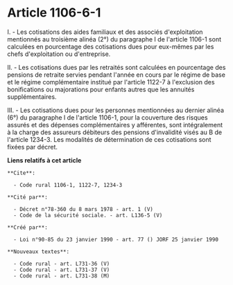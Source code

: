 # Article 1106-6-1

I. - Les cotisations des aides familiaux et des associés d'exploitation mentionnés au troisième alinéa (2°) du paragraphe I
de l'article 1106-1 sont calculées en pourcentage des cotisations dues pour eux-mêmes par les chefs d'exploitation ou
d'entreprise.

II. - Les cotisations dues par les retraités sont calculées en pourcentage des pensions de retraite servies pendant l'année
en cours par le régime de base et le régime complémentaire institué par l'article 1122-7 à l'exclusion des bonifications ou
majorations pour enfants autres que les annuités supplémentaires.

III. - Les cotisations dues pour les personnes mentionnées au dernier alinéa (6°) du paragraphe I de l'article 1106-1, pour
la couverture des risques assurés et des dépenses complémentaires y afférentes, sont intégralement à la charge des assureurs
débiteurs des pensions d'invalidité visés au B de l'article 1234-3. Les modalités de détermination de ces cotisations sont
fixées par décret.

**Liens relatifs à cet article**

	**Cite**:

	  - Code rural 1106-1, 1122-7, 1234-3

	**Cité par**:

	  - Décret n°78-360 du 8 mars 1978 - art. 1 (V)
	  - Code de la sécurité sociale. - art. L136-5 (V)

	**Créé par**:

	  - Loi n°90-85 du 23 janvier 1990 - art. 77 () JORF 25 janvier 1990

	**Nouveaux textes**:

	  - Code rural - art. L731-36 (V)
	  - Code rural - art. L731-37 (V)
	  - Code rural - art. L731-38 (M)
